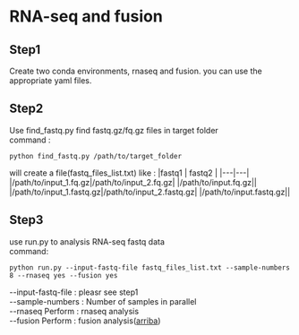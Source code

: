 # RNA-seq and fusion
## Step1
Create two conda environments, rnaseq and fusion. you can use the appropriate yaml files.
## Step2
  Use find_fastq.py find fastq.gz/fq.gz files in target folder  
  command : 
  ```
  python find_fastq.py /path/to/target_folder
  ```
will create a file(fastq_files_list.txt) like :
|fastq1 | fastq2 |
|---|---|
|/path/to/input_1.fq.gz|/path/to/input_2.fq.gz|
|/path/to/input.fq.gz||
|/path/to/input_1.fastq.gz|/path/to/input_2.fastq.gz|
|/path/to/input.fastq.gz||

## Step3
use run.py to analysis RNA-seq fastq data  
command:
```
python run.py --input-fastq-file fastq_files_list.txt --sample-numbers 8 --rnaseq yes --fusion yes
```
--input-fastq-file : pleasr see step1  
--sample-numbers : Number of samples in parallel  
--rnaseq Perform : rnaseq analysis  
--fusion Perform : fusion analysis([arriba](https://github.com/suhrig/arriba))  
